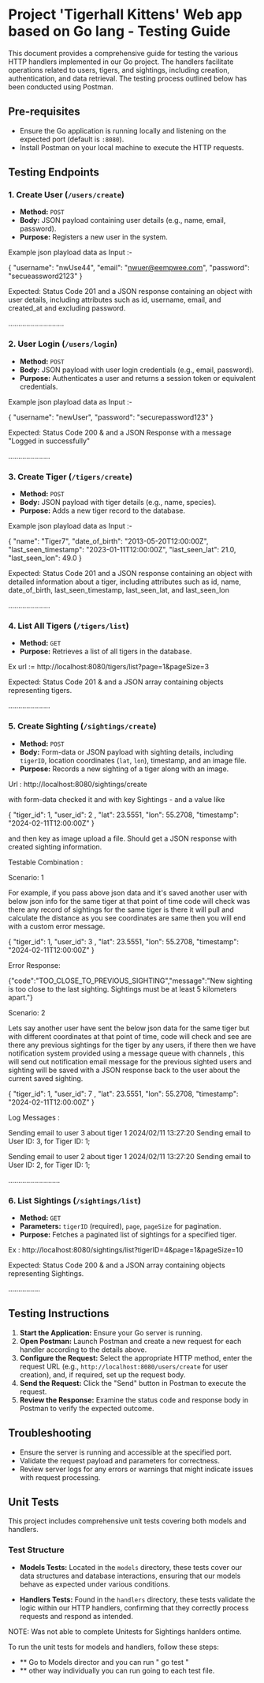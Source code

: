 # Project 'Tigerhall Kittens' Web app based on Go lang - Testing Guide

This document provides a comprehensive guide for testing the various HTTP handlers implemented in our Go project. The handlers facilitate operations related to users, tigers, and sightings, including creation, authentication, and data retrieval. The testing process outlined below has been conducted using Postman.

## Pre-requisites

- Ensure the Go application is running locally and listening on the expected port (default is `:8080`).
- Install Postman on your local machine to execute the HTTP requests.

## Testing Endpoints

### 1. Create User (`/users/create`)

- **Method:** `POST`
- **Body:** JSON payload containing user details (e.g., name, email, password).
- **Purpose:** Registers a new user in the system.


Example json playload data as Input :-

{
  "username": "nwUse44",
  "email": "nwuer@eempwee.com",
  "password": "secueassword2123"
}

Expected: Status Code 201 and a JSON response containing an object with user details, including attributes such as id, username, email, and created_at and excluding password.

............................

### 2. User Login (`/users/login`)

- **Method:** `POST`
- **Body:** JSON payload with user login credentials (e.g., email, password).
- **Purpose:** Authenticates a user and returns a session token or equivalent credentials.

Example json playload data as Input :-

{
  "username": "newUser",
  "password": "securepassword123"
}

Expected: Status Code 200 & and a JSON Response with a message "Logged in successfully"

.....................

### 3. Create Tiger (`/tigers/create`)

- **Method:** `POST`
- **Body:** JSON payload with tiger details (e.g., name, species).
- **Purpose:** Adds a new tiger record to the database.

Example json playload data as Input :-

{
  "name": "Tiger7",
  "date_of_birth": "2013-05-20T12:00:00Z",
  "last_seen_timestamp": "2023-01-11T12:00:00Z",
  "last_seen_lat": 21.0,
  "last_seen_lon": 49.0
}

Expected: Status Code 201 and a JSON response containing an object with detailed information about a tiger, including attributes such as id, name, date_of_birth, last_seen_timestamp, last_seen_lat, and last_seen_lon

.....................


### 4. List All Tigers (`/tigers/list`)

- **Method:** `GET`
- **Purpose:** Retrieves a list of all tigers in the database.

Ex url :=  http://localhost:8080/tigers/list?page=1&pageSize=3

Expected: Status Code 201  & and a JSON array containing objects representing tigers.

.....................

### 5. Create Sighting (`/sightings/create`)

- **Method:** `POST`
- **Body:** Form-data or JSON payload with sighting details, including `tigerID`, location coordinates (`lat`, `lon`), timestamp, and an image file.
- **Purpose:** Records a new sighting of a tiger along with an image.
 
 Url : http://localhost:8080/sightings/create

 with form-data checked it and with key Sightings - and a value like 

{
  "tiger_id": 1,
  "user_id": 2 ,
  "lat": 23.5551,
  "lon": 55.2708,
  "timestamp": "2024-02-11T12:00:00Z"
}

 and then key as image upload a file.
 Should get a JSON response with created sighting information.


Testable Combination :

Scenario: 1

For example, if you pass above json data and it's saved another user with below json info for the same tiger at that point of time code will check was there any record of sightings for the same tiger is there it will pull and calculate the distance as you see coordinates are same then you will end with a custom error message.

{
  "tiger_id": 1,
  "user_id": 3 ,
  "lat": 23.5551,
  "lon": 55.2708,
  "timestamp": "2024-02-11T12:00:00Z"
}

Error Response:

{"code":"TOO_CLOSE_TO_PREVIOUS_SIGHTING","message":"New sighting is too close to the last sighting. Sightings must be at least 5 kilometers apart."}

Scenario: 2

Lets say another user have sent the below json data for the same tiger but with different coordinates at that point of time, code will check and see are there any previous sightings for the tiger by any users, if there then we have notification system provided using a message queue with channels , this will send out notification email message for the previous sighted users and sighting will be saved with a JSON response back to the user about the current saved sighting.

{
  "tiger_id": 1,
  "user_id": 7 ,
  "lat": 23.5551,
  "lon": 55.2708,
  "timestamp": "2024-02-11T12:00:00Z"
}


Log Messages :

Sending email to user 3 about tiger 1
2024/02/11 13:27:20 Sending email to User ID: 3, for Tiger ID: 1;

Sending email to user 2 about tiger 1
2024/02/11 13:27:20 Sending email to User ID: 2, for Tiger ID: 1;

..........................

### 6. List Sightings (`/sightings/list`)

- **Method:** `GET`
- **Parameters:** `tigerID` (required), `page`, `pageSize` for pagination.
- **Purpose:** Fetches a paginated list of sightings for a specified tiger.


Ex : http://localhost:8080/sightings/list?tigerID=4&page=1&pageSize=10

Expected: Status Code 200  & and a JSON array containing objects representing Sightings.


................

## Testing Instructions

1. **Start the Application:** Ensure your Go server is running.
2. **Open Postman:** Launch Postman and create a new request for each handler according to the details above.
3. **Configure the Request:** Select the appropriate HTTP method, enter the request URL (e.g., `http://localhost:8080/users/create` for user creation), and, if required, set up the request body.
4. **Send the Request:** Click the "Send" button in Postman to execute the request.
5. **Review the Response:** Examine the status code and response body in Postman to verify the expected outcome.

## Troubleshooting

- Ensure the server is running and accessible at the specified port.
- Validate the request payload and parameters for correctness.
- Review server logs for any errors or warnings that might indicate issues with request processing.

## Unit Tests

This project includes comprehensive unit tests covering both models and handlers.


### Test Structure

- **Models Tests:** Located in the `models` directory, these tests cover our data structures and database interactions, ensuring that our models behave as expected under various conditions.

- **Handlers Tests:** Found in the `handlers` directory, these tests validate the logic within our HTTP handlers, confirming that they correctly process requests and respond as intended.

NOTE: Was not able to complete Unitests for Sightings hanlders ontime.

To run the unit tests for models and handlers, follow these steps:

- ** Go to Models director and you can run " go test " 
- ** other way individually you can run going to each test file.

